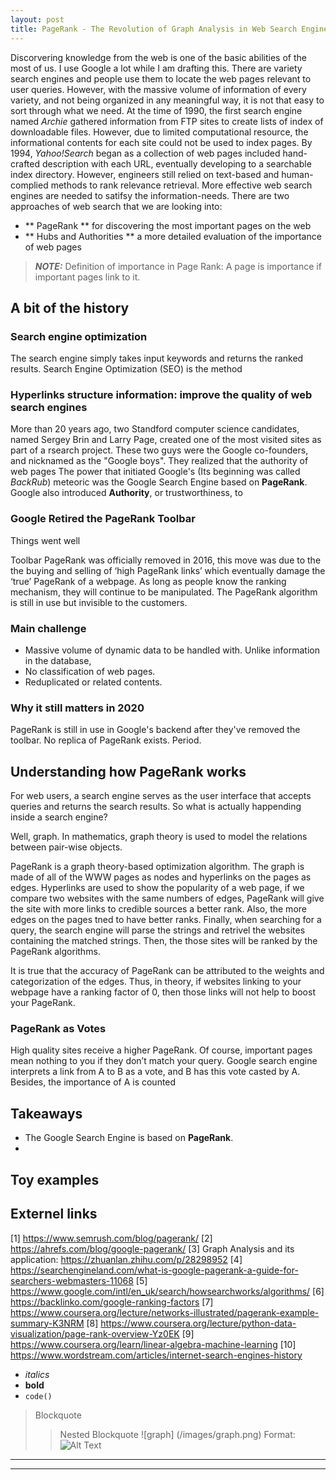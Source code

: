 ```yaml
---
layout: post
title: PageRank - The Revolution of Graph Analysis in Web Search Engine
---
```

Discorvering knowledge from the web is one of the basic abilities of the most of us. I use Google a lot while I am drafting this. There are variety search engines and people use them to locate the web pages relevant to user queries. However, with the massive volume of information of every variety, and not being organized in any meaningful way, it is not that easy to sort through what we need. At the time of 1990, the first search engine named _Archie_ gathered information from FTP sites to create lists of index of downloadable files. However, due to limited computational resource, the informational contents for each site could not be used to index pages. By 1994, _Yahoo!Search_ began as a collection of web pages included hand-crafted description with each URL, eventually developing to a searchable index directory. However, engineers still relied on text-based and human-complied methods to rank relevance retrieval. More effective web search engines are needed to satifsy the information-needs.
There are two approaches of web search that we are looking into:
  - ** PageRank ** for discovering the most important pages on the web
  - ** Hubs and Authorities ** a more detailed evaluation of the importance of web pages

> **_NOTE:_** Definition of importance in Page Rank: A page is importance if important pages link to it.

## A bit of the history
### Search engine optimization
The search engine simply takes input keywords and returns the ranked results. 
Search Engine Optimization (SEO) is the method 

### Hyperlinks structure information: improve the quality of web search engines
More than 20 years ago, two Standford computer science candidates, named Sergey Brin and Larry Page, created one of the most visited sites as part of a rsearch project. These two guys were the Google co-founders, and nicknamed as the "Google boys". They realized that the authority of web pages The power that initiated Google's (Its beginning was called _BackRub_) meteoric was the Google Search Engine based on **PageRank**. 
Google also introduced **Authority**, or trustworthiness, to 

### Google Retired the PageRank Toolbar
Things went well 

Toolbar PageRank was officially removed in 2016, this move was due to the the buying and selling of ‘high PageRank links’ which eventually damage the ‘true’ PageRank of a webpage. As long as people know the ranking mechanism, they will continue to be manipulated. The PageRank algorithm is still in use but invisible to the customers.

### Main challenge

* Massive volume of dynamic data to be handled with. Unlike information in the database, 
* No classification of web pages.
* Reduplicated or related contents.

### Why it still matters in 2020
PageRank is still in use in Google's backend after they've removed the toolbar. 
No replica of PageRank exists. Period. 

## Understanding how PageRank works
For web users, a search engine serves as the user interface that accepts queries and returns the search results. So what is actually happending inside a search engine?

Well, graph. 
In mathematics, graph theory is used to model the relations between pair-wise objects. 

PageRank is a graph theory-based optimization algorithm. The graph is made of all of the WWW pages as nodes and hyperlinks on the pages as edges. Hyperlinks are used to show the popularity of a web page, if we compare two websites with the same numbers of edges, PageRank will give the site with more links to credible sources a better rank. Also, the more edges on the pages tned to have better ranks. Finally, when searching for a query, the search engine will parse the strings and retrivel the websites containing the matched strings. Then, the those sites will be ranked by the PageRank algorithms. 


It is true that the accuracy of PageRank can be attributed to the weights and categorization of the edges. Thus, in theory, if websites linking to your webpage have a ranking factor of 0, then those links will not help to boost your PageRank. 


### PageRank as Votes
High quality sites receive a higher PageRank. Of course, important pages mean nothing to you if they don’t match your query. Google search engine interprets a link from A to B as a vote, and B has this vote casted by A. Besides, the importance of A is counted 




## Takeaways
- The Google Search Engine is based on **PageRank**.
- 

## Toy examples 

## Externel links

[1] https://www.semrush.com/blog/pagerank/ 
[2] https://ahrefs.com/blog/google-pagerank/ 
[3] Graph Analysis and its application: https://zhuanlan.zhihu.com/p/28298952 
[4] https://searchengineland.com/what-is-google-pagerank-a-guide-for-searchers-webmasters-11068 
[5] https://www.google.com/intl/en_uk/search/howsearchworks/algorithms/ 
[6] https://backlinko.com/google-ranking-factors 
[7] https://www.coursera.org/lecture/networks-illustrated/pagerank-example-summary-K3NRM 
[8] https://www.coursera.org/lecture/python-data-visualization/page-rank-overview-Yz0EK 
[9] https://www.coursera.org/learn/linear-algebra-machine-learning 
[10] https://www.wordstream.com/articles/internet-search-engines-history 


- _italics_
- **bold**
- `code()`

> Blockquote
>> Nested Blockquote
![graph] (/images/graph.png)
Format: ![Alt Text](url)
----
****